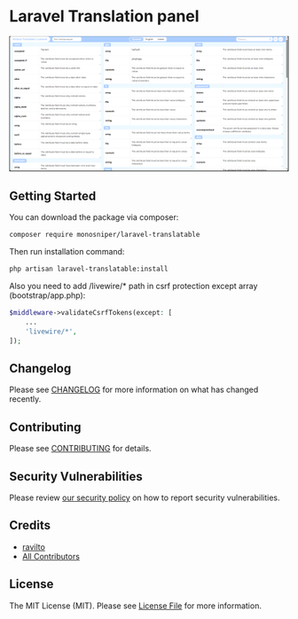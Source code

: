 # Laravel Translation panel

<p align="center"><img src="art/preview.png" alt="Preview of Laravel Translation Panel"></p>


## Getting Started

You can download the package via composer:

```bash
composer require monosniper/laravel-translatable
```

Then run installation command:

```bash
php artisan laravel-translatable:install
```

Also you need to add /livewire/* path in csrf protection except array (bootstrap/app.php):

```php
$middleware->validateCsrfTokens(except: [
    ...
    'livewire/*',
]);
```

## Changelog

Please see [CHANGELOG](CHANGELOG.md) for more information on what has changed recently.

## Contributing

Please see [CONTRIBUTING](CONTRIBUTING.md) for details.

## Security Vulnerabilities

Please review [our security policy](../../security/policy) on how to report security vulnerabilities.

## Credits

- [ravilto](https://github.com/monosniper)
- [All Contributors](../../contributors)

## License

The MIT License (MIT). Please see [License File](LICENSE.md) for more information.
